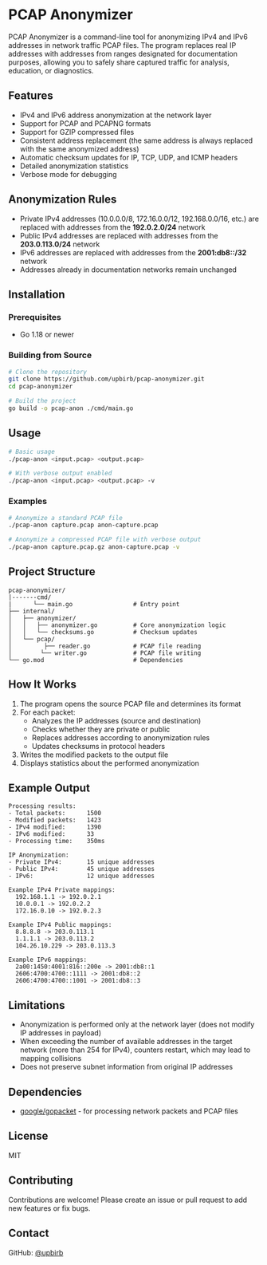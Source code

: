 # PCAP Anonymizer

PCAP Anonymizer is a command-line tool for anonymizing IPv4 and IPv6 addresses in network traffic PCAP files. The program replaces real IP addresses with addresses from ranges designated for documentation purposes, allowing you to safely share captured traffic for analysis, education, or diagnostics.

## Features

- IPv4 and IPv6 address anonymization at the network layer
- Support for PCAP and PCAPNG formats
- Support for GZIP compressed files
- Consistent address replacement (the same address is always replaced with the same anonymized address)
- Automatic checksum updates for IP, TCP, UDP, and ICMP headers
- Detailed anonymization statistics
- Verbose mode for debugging

## Anonymization Rules

- Private IPv4 addresses (10.0.0.0/8, 172.16.0.0/12, 192.168.0.0/16, etc.) are replaced with addresses from the **192.0.2.0/24** network
- Public IPv4 addresses are replaced with addresses from the **203.0.113.0/24** network
- IPv6 addresses are replaced with addresses from the **2001:db8::/32** network
- Addresses already in documentation networks remain unchanged

## Installation

### Prerequisites

- Go 1.18 or newer

### Building from Source

```bash
# Clone the repository
git clone https://github.com/upbirb/pcap-anonymizer.git
cd pcap-anonymizer

# Build the project
go build -o pcap-anon ./cmd/main.go
```

## Usage

```bash
# Basic usage
./pcap-anon <input.pcap> <output.pcap>

# With verbose output enabled
./pcap-anon <input.pcap> <output.pcap> -v
```

### Examples

```bash
# Anonymize a standard PCAP file
./pcap-anon capture.pcap anon-capture.pcap

# Anonymize a compressed PCAP file with verbose output
./pcap-anon capture.pcap.gz anon-capture.pcap -v
```

## Project Structure

```
pcap-anonymizer/
|-------cmd/
|      └── main.go                 # Entry point
├── internal/
│   ├── anonymizer/
│   │   ├── anonymizer.go          # Core anonymization logic
│   │   └── checksums.go           # Checksum updates
│   └── pcap/
│         ├── reader.go            # PCAP file reading
│        └── writer.go             # PCAP file writing
└── go.mod                         # Dependencies
```

## How It Works

1. The program opens the source PCAP file and determines its format
2. For each packet:
   - Analyzes the IP addresses (source and destination)
   - Checks whether they are private or public
   - Replaces addresses according to anonymization rules
   - Updates checksums in protocol headers
3. Writes the modified packets to the output file
4. Displays statistics about the performed anonymization

## Example Output

```
Processing results:
- Total packets:      1500
- Modified packets:   1423
- IPv4 modified:      1390
- IPv6 modified:      33
- Processing time:    350ms

IP Anonymization:
- Private IPv4:       15 unique addresses
- Public IPv4:        45 unique addresses
- IPv6:               12 unique addresses

Example IPv4 Private mappings:
  192.168.1.1 -> 192.0.2.1
  10.0.0.1 -> 192.0.2.2
  172.16.0.10 -> 192.0.2.3

Example IPv4 Public mappings:
  8.8.8.8 -> 203.0.113.1
  1.1.1.1 -> 203.0.113.2
  104.26.10.229 -> 203.0.113.3

Example IPv6 mappings:
  2a00:1450:4001:816::200e -> 2001:db8::1
  2606:4700:4700::1111 -> 2001:db8::2
  2606:4700:4700::1001 -> 2001:db8::3
```

## Limitations

- Anonymization is performed only at the network layer (does not modify IP addresses in payload)
- When exceeding the number of available addresses in the target network (more than 254 for IPv4), counters restart, which may lead to mapping collisions
- Does not preserve subnet information from original IP addresses

## Dependencies

- [google/gopacket](https://github.com/google/gopacket) - for processing network packets and PCAP files

## License

MIT

## Contributing

Contributions are welcome! Please create an issue or pull request to add new features or fix bugs.

## Contact

GitHub: [@upbirb](https://github.com/upbirb)